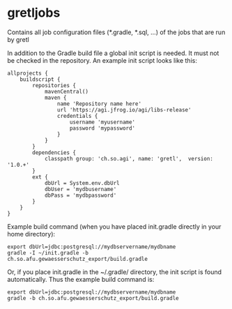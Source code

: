 # gretljobs
Contains all job configuration files (*.gradle, *.sql, ...) of the jobs that are run by gretl

In addition to the Gradle build file a global init script is needed. It must not be checked in the repository. An example init script looks like this:
```
allprojects {
    buildscript {
        repositories {
            mavenCentral()
            maven {
                name 'Repository name here'
                url 'https://agi.jfrog.io/agi/libs-release'
                credentials {
                    username 'myusername'
                    password 'mypassword'
                }
            }   
        }
        dependencies {
            classpath group: 'ch.so.agi', name: 'gretl',  version: '1.0.+'
        }
        ext {
            dbUrl = System.env.dbUrl
            dbUser = 'mydbusername'
            dbPass = 'mydbpassword'
        }
    }
}
```
Example build command (when you have placed init.gradle directly in your home directory):
```
export dbUrl=jdbc:postgresql://mydbservername/mydbname
gradle -I ~/init.gradle -b ch.so.afu.gewaesserschutz_export/build.gradle
```
Or, if you place init.gradle in the ~/.gradle/ directory, the init script is found automatically. Thus the example build command is:
```
export dbUrl=jdbc:postgresql://mydbservername/mydbname
gradle -b ch.so.afu.gewaesserschutz_export/build.gradle
```
